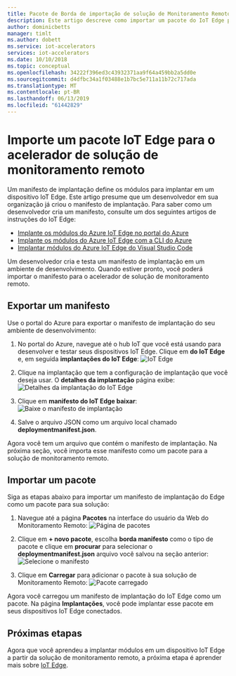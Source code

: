 ```yaml
---
title: Pacote de Borda de importação de solução de Monitoramento Remoto - Azure|Microsoft Docs
description: Este artigo descreve como importar um pacote do IoT Edge para o acelerador de solução de monitoramento remoto
author: dominicbetts
manager: timlt
ms.author: dobett
ms.service: iot-accelerators
services: iot-accelerators
ms.date: 10/10/2018
ms.topic: conceptual
ms.openlocfilehash: 34222f396ed3c43932371aa9f64a459bb2a5dd0e
ms.sourcegitcommit: d4dfbc34a1f03488e1b7bc5e711a11b72c717ada
ms.translationtype: MT
ms.contentlocale: pt-BR
ms.lasthandoff: 06/13/2019
ms.locfileid: "61442829"
---
```

# <a name="import-an-iot-edge-package-into-your-remote-monitoring-solution-accelerator"></a>Importe um pacote IoT Edge para o acelerador de solução de monitoramento remoto

Um manifesto de implantação define os módulos para implantar em um dispositivo IoT Edge. Este artigo presume que um desenvolvedor em sua organização já criou o manifesto de implantação. Para saber como um desenvolvedor cria um manifesto, consulte um dos seguintes artigos de instruções do IoT Edge:

- [Implante os módulos do Azure IoT Edge no portal do Azure](../iot-edge/how-to-deploy-modules-portal.md)
- [Implante os módulos do Azure IoT Edge com a CLI do Azure](../iot-edge/how-to-deploy-modules-cli.md)
- [Implantar módulos do Azure IoT Edge do Visual Studio Code](../iot-edge/how-to-deploy-modules-vscode.md)

Um desenvolvedor cria e testa um manifesto de implantação em um ambiente de desenvolvimento. Quando estiver pronto, você poderá importar o manifesto para o acelerador de solução de monitoramento remoto.

## <a name="export-a-manifest"></a>Exportar um manifesto

Use o portal do Azure para exportar o manifesto de implantação do seu ambiente de desenvolvimento:

1. No portal do Azure, navegue até o hub IoT que você está usando para desenvolver e testar seus dispositivos IoT Edge. Clique em **do IoT Edge** e, em seguida **implantações do IoT Edge**: ![IoT Edge](media/iot-accelerators-remote-monitoring-import-edge-package/iotedge.png)

1. Clique na implantação que tem a configuração de implantação que você deseja usar. O **detalhes da implantação** página exibe: ![Detalhes da implantação do IoT Edge](media/iot-accelerators-remote-monitoring-import-edge-package/deploymentdetails.png)

1. Clique em **manifesto do IoT Edge baixar**:  ![Baixe o manifesto de implantação](media/iot-accelerators-remote-monitoring-import-edge-package/download.png)

1. Salve o arquivo JSON como um arquivo local chamado **deploymentmanifest.json**.

Agora você tem um arquivo que contém o manifesto de implantação. Na próxima seção, você importa esse manifesto como um pacote para a solução de monitoramento remoto.

## <a name="import-a-package"></a>Importar um pacote

Siga as etapas abaixo para importar um manifesto de implantação do Edge como um pacote para sua solução:

1. Navegue até a página **Pacotes** na interface do usuário da Web do Monitoramento Remoto:  ![Página de pacotes](media/iot-accelerators-remote-monitoring-import-edge-package/packagespage.png)

1. Clique em **+ novo pacote**, escolha **borda manifesto** como o tipo de pacote e clique em **procurar** para selecionar o **deploymentmanifest.json** arquivo você salvou na seção anterior:  ![Selecione o manifesto](media/iot-accelerators-remote-monitoring-import-edge-package/selectmanifest.png)

1. Clique em **Carregar** para adicionar o pacote à sua solução de Monitoramento Remoto:  ![Pacote carregado](media/iot-accelerators-remote-monitoring-import-edge-package/uploadedpackage.png)

Agora você carregou um manifesto de implantação do IoT Edge como um pacote. Na página **Implantações**, você pode implantar esse pacote em seus dispositivos IoT Edge conectados.

## <a name="next-steps"></a>Próximas etapas

Agora que você aprendeu a implantar módulos em um dispositivo IoT Edge a partir da solução de monitoramento remoto, a próxima etapa é aprender mais sobre [IoT Edge](../iot-edge/about-iot-edge.md).
